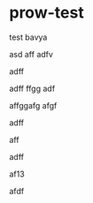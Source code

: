 # prow-test
test
bavya

asd
aff
adfv


adff

adff
ffgg
adf

affggafg
afgf



adff

aff

adff


af13


afdf
